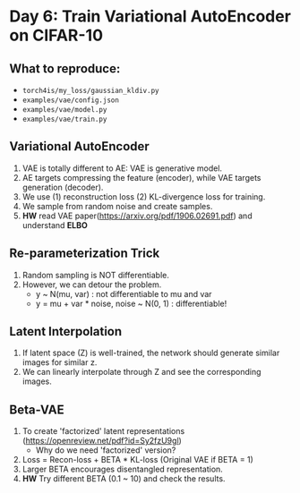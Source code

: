 # Day 6: Train Variational AutoEncoder on CIFAR-10

## What to reproduce:

* `torch4is/my_loss/gaussian_kldiv.py`
* `examples/vae/config.json`
* `examples/vae/model.py`
* `examples/vae/train.py`

## Variational AutoEncoder

1. VAE is totally different to AE: VAE is generative model.
2. AE targets compressing the feature (encoder), while VAE targets generation (decoder).
3. We use (1) reconstruction loss (2) KL-divergence loss for training.
4. We sample from random noise and create samples.
5. **HW** read VAE paper(https://arxiv.org/pdf/1906.02691.pdf) and understand **ELBO**

## Re-parameterization Trick

1. Random sampling is NOT differentiable.
2. However, we can detour the problem.
   * y ~ N(mu, var)  : not differentiable to mu and var
   * y = mu + var * noise, noise ~ N(0, 1) : differentiable!
   
## Latent Interpolation

1. If latent space (Z) is well-trained, the network should generate similar images for similar z.
2. We can linearly interpolate through Z and see the corresponding images.

## Beta-VAE

1. To create 'factorized' latent representations (https://openreview.net/pdf?id=Sy2fzU9gl)
   * Why do we need 'factorized' version?
2. Loss = Recon-loss + BETA * KL-loss (Original VAE if BETA = 1)
3. Larger BETA encourages disentangled representation.
4. **HW** Try different BETA (0.1 ~ 10) and check the results.